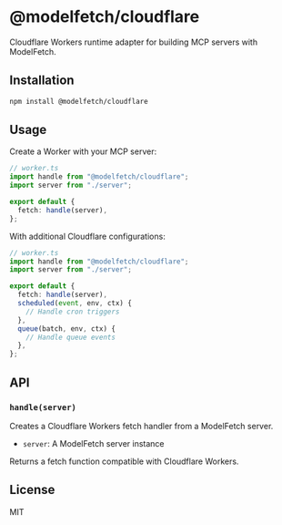 # @modelfetch/cloudflare

Cloudflare Workers runtime adapter for building MCP servers with ModelFetch.

## Installation

```bash
npm install @modelfetch/cloudflare
```

## Usage

Create a Worker with your MCP server:

```typescript
// worker.ts
import handle from "@modelfetch/cloudflare";
import server from "./server";

export default {
  fetch: handle(server),
};
```

With additional Cloudflare configurations:

```typescript
// worker.ts
import handle from "@modelfetch/cloudflare";
import server from "./server";

export default {
  fetch: handle(server),
  scheduled(event, env, ctx) {
    // Handle cron triggers
  },
  queue(batch, env, ctx) {
    // Handle queue events
  },
};
```

## API

### `handle(server)`

Creates a Cloudflare Workers fetch handler from a ModelFetch server.

- `server`: A ModelFetch server instance

Returns a fetch function compatible with Cloudflare Workers.

## License

MIT

